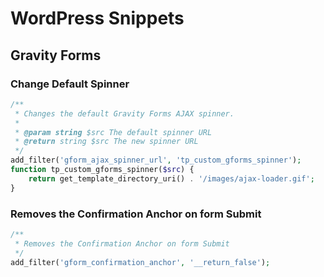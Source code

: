 WordPress Snippets
==

## Gravity Forms

### Change Default Spinner

```php
/**
 * Changes the default Gravity Forms AJAX spinner.
 *
 * @param string $src The default spinner URL
 * @return string $src The new spinner URL
 */
add_filter('gform_ajax_spinner_url', 'tp_custom_gforms_spinner');
function tp_custom_gforms_spinner($src) {
	return get_template_directory_uri() . '/images/ajax-loader.gif';
}
```

### Removes the Confirmation Anchor on form Submit

```php
/**
 * Removes the Confirmation Anchor on form Submit
 */
add_filter('gform_confirmation_anchor', '__return_false');
```
